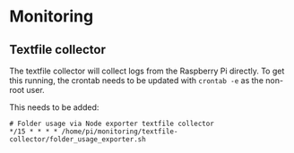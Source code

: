 # Monitoring

## Textfile collector
The textfile collector will collect logs from the Raspberry Pi directly.
To get this running, the crontab needs to be updated with `crontab -e` as the non-root user.


This needs to be added:

```
# Folder usage via Node exporter textfile collector
*/15 * * * * /home/pi/monitoring/textfile-collector/folder_usage_exporter.sh
```